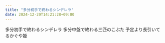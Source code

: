 ```yaml
---
title: "多分初手で終わるシンデレラ"
date: 2024-12-20T14:21:28+09:00
---
```

多分初手で終わるシンデレラ
多分中盤で終わる三匹のこぶた
予定より長引いてるかぐや姫
